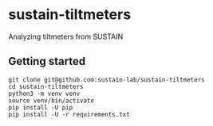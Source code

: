 # sustain-tiltmeters

Analyzing tiltmeters from SUSTAIN

## Getting started

```
git clone git@github.com:sustain-lab/sustain-tiltmeters
cd sustain-tiltmeters
python3 -m venv venv
source venv/bin/activate
pip install -U pip
pip install -U -r requirements.txt
```
